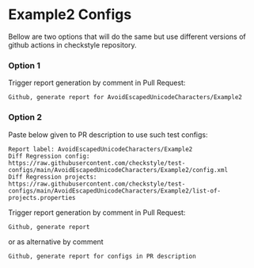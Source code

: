 # Example2 Configs

Bellow are two options that will do the same but use different versions
of github actions in checkstyle repository.


### Option 1
Trigger report generation by comment in Pull Request:
```
Github, generate report for AvoidEscapedUnicodeCharacters/Example2
```

### Option 2

Paste below given to PR description to use such test configs:
```
Report label: AvoidEscapedUnicodeCharacters/Example2
Diff Regression config: https://raw.githubusercontent.com/checkstyle/test-configs/main/AvoidEscapedUnicodeCharacters/Example2/config.xml
Diff Regression projects: https://raw.githubusercontent.com/checkstyle/test-configs/main/AvoidEscapedUnicodeCharacters/Example2/list-of-projects.properties
```

Trigger report generation by comment in Pull Request:
```
Github, generate report
```
or as alternative by comment
```
Github, generate report for configs in PR description
```
